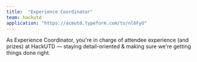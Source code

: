 ```yaml
---
title:  "Experience Coordinator"
team: hackutd
application: "https://acmutd.typeform.com/to/nl6FyU"
---
```

As Experience Coordinator, you're in charge of attendee experience (and prizes) at HackUTD — staying detail-oriented & making sure we're getting things done right.
